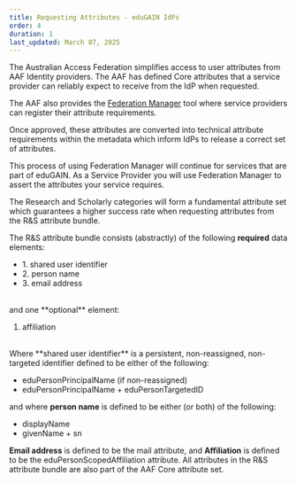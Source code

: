 ```yaml
---
title: Requesting Attributes - eduGAIN IdPs
order: 4
duration: 1
last_updated: March 07, 2025
---
```


The Australian Access Federation simplifies access to user attributes from AAF Identity providers. The AAF has defined Core attributes that a service provider can reliably expect to receive from the IdP when requested.

The AAF also provides the <a href="https://manager.aaf.edu.au/welcome">Federation Manager</a> tool where service providers can register their attribute requirements.

Once approved, these attributes are converted into technical attribute requirements within the metadata which inform IdPs to release a correct set of attributes.

This process of using Federation Manager will continue for services that are part of eduGAIN. As a Service Provider you will use Federation Manager to assert the attributes your service requires.

The Research and Scholarly categories will form a fundamental attribute set which guarantees a higher success rate when requesting attributes from the R&S attribute bundle. 
<br>

The R&S attribute bundle consists (abstractly) of the following **required** data elements:

<ul class="list-group list-group">
  <li class="list-group-item">1. shared user identifier</li>
  <li class="list-group-item">2. person name</li>
  <li class="list-group-item">3. email address</li>
</ul>
<br>
and one **optional** element:


1. affiliation

<br>
Where **shared user identifier** is a persistent, non-reassigned, non-targeted identifier defined to be either of the following:

- eduPersonPrincipalName (if non-reassigned)
- eduPersonPrincipalName + eduPersonTargetedID

and where **person name** is defined to be either (or both) of the following:

- displayName
- givenName + sn

**Email address** is defined to be the mail attribute, and **Affiliation** is defined to be the eduPersonScopedAffiliation attribute. All attributes in the R&S attribute bundle are also part of the AAF Core attribute set.



